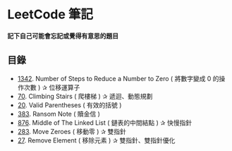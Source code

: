 # LeetCode 筆記

#### 記下自己可能會忘記或覺得有意思的題目

## 目錄

* [1342](1342.md). Number of Steps to Reduce a Number to Zero ( 將數字變成 0 的操作次數 ) ✰ 位移運算子
* [70](70.md). Climbing Stairs ( 爬樓梯 ) ✰ 遞迴、動態規劃
* [20](20.md). Valid Parentheses ( 有效的括號 )
* [383](383.md). Ransom Note ( 贖金信 )
* [876](876.md). Middle of The Linked List ( 鏈表的中間結點 ) ✰ 快慢指針
* [283](283.md). Move Zeroes ( 移動零 ) ✰ 雙指針
* [27](27.md). Remove Element ( 移除元素 ) ✰ 雙指針、雙指針優化

